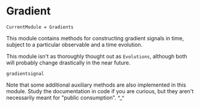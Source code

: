 # Gradient
```@meta
CurrentModule = Gradients
```

This module contains methods for constructing gradient signals in time,
    subject to a particular observable and a time evolution.

This module isn't as thoroughly thought out as `Evolutions`,
    although both will probably change drastically in the near future.

```@docs
gradientsignal
```

Note that some additional auxiliary methods are also implemented in this module.
Study the documentation in code if you are curious,
    but they aren't necessarily meant for "public consumption". ^_^
